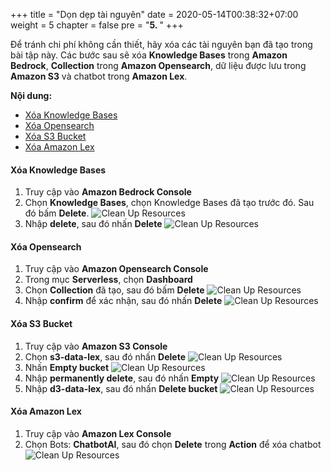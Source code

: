 +++
title = "Dọn dẹp tài nguyên"
date = 2020-05-14T00:38:32+07:00
weight = 5
chapter = false
pre = "<b>5. </b>"
+++

Để tránh chi phí không cần thiết, hãy xóa các tài nguyên bạn đã tạo trong bài tập này. Các bước sau sẽ xóa **Knowledge Bases** trong **Amazon Bedrock**, **Collection** trong **Amazon Opensearch**, dữ liệu được lưu trong **Amazon S3** và chatbot trong **Amazon Lex**.

**Nội dung:**
- [Xóa Knowledge Bases](#xóa-knowledge-bases)
- [Xóa Opensearch](#xóa-opensearch)
- [Xóa S3 Bucket](#xóa-s3-bucket)
- [Xóa Amazon Lex](#xóa-amazon-lex)

#### Xóa Knowledge Bases
1. Truy cập vào **Amazon Bedrock Console**
2. Chọn **Knowledge Bases**, chọn Knowledge Bases đã tạo trước đó. Sau đó bấm **Delete**.
![Clean Up Resources](https://t-huy.github.io/AWS_Workshop_Chatbot/images/Clean-Up-Resource/1-select-knowledge-bases.png?width=90pc)
3. Nhập **delete**, sau đó nhấn **Delete**
![Clean Up Resources](https://t-huy.github.io/AWS_Workshop_Chatbot/images/Clean-Up-Resource/2-delete-knowledge-bases.png?width=90pc)

#### Xóa Opensearch
1. Truy cập vào **Amazon Opensearch Console**
2. Trong mục **Serverless**, chọn **Dashboard**
3. Chọn **Collection** đã tạo, sau đó bấm **Delete**
![Clean Up Resources](https://t-huy.github.io/AWS_Workshop_Chatbot/images/Clean-Up-Resource/3-select-opensearch.png?width=90pc)
4. Nhập **confirm** để xác nhận, sau đó nhấn **Delete**
![Clean Up Resources](https://t-huy.github.io/AWS_Workshop_Chatbot/images/Clean-Up-Resource/4-delete-opensearch.png?width=90pc)

#### Xóa S3 Bucket
1. Truy cập vào **Amazon S3 Console**
2. Chọn **s3-data-lex**, sau đó nhấn **Delete**
![Clean Up Resources](https://t-huy.github.io/AWS_Workshop_Chatbot/images/Clean-Up-Resource/5-select-s3.png?width=90pc)
3. Nhấn **Empty bucket**
![Clean Up Resources](https://t-huy.github.io/AWS_Workshop_Chatbot/images/Clean-Up-Resource/6-empty-bucket.png?width=90pc)
4. Nhập **permanently delete**, sau đó nhấn **Empty**
![Clean Up Resources](https://t-huy.github.io/AWS_Workshop_Chatbot/images/Clean-Up-Resource/7-comfirm-empty-bucket.png?width=90pc)
5. Nhập **d3-data-lex**, sau đó nhấn **Delete bucket**
![Clean Up Resources](https://t-huy.github.io/AWS_Workshop_Chatbot/images/Clean-Up-Resource/8-delete-bucket.png?width=90pc)

#### Xóa Amazon Lex
1. Truy cập vào **Amazon Lex Console**
2. Chọn Bots: **ChatbotAI**, sau đó chọn **Delete** trong **Action** để xóa chatbot
![Clean Up Resources](https://t-huy.github.io/AWS_Workshop_Chatbot/images/Clean-Up-Resource/9-select-and-delete-amazon-lex.png?width=90pc)
